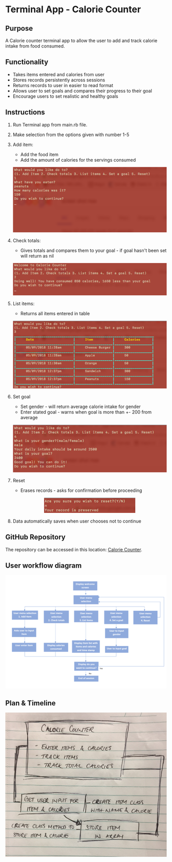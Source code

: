 # Terminal App - Calorie Counter

## Purpose
A Calorie counter terminal app to allow the user to add and track calorie intake from food consumed.

## Functionality
* Takes items entered and calories from user
* Stores records persistently across sessions
* Returns records to user in easier to read format
* Allows user to set goals and compares their progress to their goal
* Encourage users to set realistic and healthy goals


## Instructions

1. Run Terminal app from main.rb file.
2. Make selection from the options given with number 1-5
3. Add item:
    * Add the food item
    * Add the amount of calories for the servings consumed
    
   <p align="center"> <img src="https://github.com/DanielTeale/CalorieCounter/blob/master/caloriecounter/docs/Add-item.png"></p>
4. Check totals:
    * Gives totals and compares them to your goal - if goal hasn't been set will return as nil
    
    
    <p align="center"><img src="https://github.com/DanielTeale/CalorieCounter/blob/master/caloriecounter/docs/Check-total.png"></p>
5. List items:
    * Returns all items entered in table
    
    <p align="center"> <img src="https://github.com/DanielTeale/CalorieCounter/blob/master/caloriecounter/docs/list-items.png"></p>
6. Set goal
    * Set gender - will return average calorie intake for gender
    * Enter stated goal - warns when goal is more than +- 200 from average
    
    <p align="center"> <img src="https://github.com/DanielTeale/CalorieCounter/blob/master/caloriecounter/docs/set-goal.png"></p>
7. Reset
    * Erases records - asks for confirmation before proceeding
    
    <p align="center"> <img src="https://github.com/DanielTeale/CalorieCounter/blob/master/caloriecounter/docs/reset.png"></p>
8. Data automatically saves when user chooses not to continue

## GitHub Repository

The repository can be accessed in this location: [Calorie Counter](https://github.com/DanielTeale/CalorieCounter).

## User workflow diagram

<img src="https://raw.githubusercontent.com/DanielTeale/CalorieCounter/master/caloriecounter/docs/User%20Workflow%20Diagram.png" width="800">

## Plan & Timeline

<img src="https://github.com/DanielTeale/CalorieCounter/blob/master/caloriecounter/docs/brainstorm.jpg" width="800">
